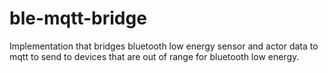 # ble-mqtt-bridge
Implementation that bridges bluetooth low energy sensor and actor data to mqtt to send to devices that are out of range for bluetooth low energy.
